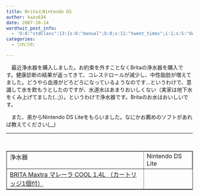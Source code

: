 ```yaml
---
title: BritaとNintendo DS
author: kazu634
date: 2007-10-14
wordtwit_post_info:
  - 'O:8:"stdClass":13:{s:6:"manual";b:0;s:11:"tweet_times";i:1;s:5:"delay";i:0;s:7:"enabled";i:1;s:10:"separation";s:2:"60";s:7:"version";s:3:"3.7";s:14:"tweet_template";b:0;s:6:"status";i:2;s:6:"result";a:0:{}s:13:"tweet_counter";i:2;s:13:"tweet_log_ids";a:1:{i:0;i:3273;}s:9:"hash_tags";a:0:{}s:8:"accounts";a:1:{i:0;s:7:"kazu634";}}'
categories:
  - つれづれ

---
```

<div class="section">
<p>
    　最近浄水器を購入しました。お約束を外すことなくBritaの浄水器を購入です。健康診断の結果が返ってきて、コレステロールが減少し、中性脂肪が増えてました。どうやら血液がどろどろになっているようなのです…というわけで、意識して水を飲もうとしたのですが、水道水はあまりおいしくない（実家は地下水をくみ上げてました(..;)）。というわけで浄水器です。Britaのお水はおいしいです。
</p>
  
<p>
    　また、弟からNintendo DS Liteをもらいました。なにかお薦めのソフトがあれば教えてください(__)
</p>
  
<hr />
  
<center>
<br /> 
    
<table cellspacing="0" cellpadding="2" border="1">
<tr valign="top">
<td>
          浄水器
</td>
        
<td>
          Nintendo DS Lite
</td>
</tr>
      
<tr valign="top">
<td>
<a href="https://www.amazon.co.jp/exec/obidos/ASIN/B000NZF7B4/goodpic-22/" onclick="__gaTracker('send', 'event', 'outbound-article', 'https://www.amazon.co.jp/exec/obidos/ASIN/B000NZF7B4/goodpic-22/', 'BRITA Maxtra マレーラ COOL 1.4L （カートリッジ1個付）');" target="_top">BRITA Maxtra マレーラ COOL 1.4L （カートリッジ1個付）</a>
</td>
</tr>
</table>
    
<p>
</center></div>

